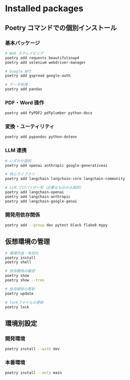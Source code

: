 # Installed packages

## Poetry コマンドでの個別インストール

### 基本パッケージ

```bash
# Web スクレイピング
poetry add requests beautifulsoup4
poetry add selenium webdriver-manager

# Google API
poetry add gspread google-auth

# データ処理
poetry add pandas
```

### PDF・Word 操作

```bash
poetry add PyPDF2 pdfplumber python-docx
```

### 変換・ユーティリティ

```bash
poetry add pypandoc python-dotenv
```

### LLM 連携

```bash
# いずれか選択
poetry add openai anthropic google-generativeai

# 核心ライブラリ
poetry add langchain langchain-core langchain-community

# LLM プロバイダー別（必要なもののみ選択）
poetry add langchain-openai
poetry add langchain-anthropic
poetry add langchain-google-genai
```

### 開発用依存関係

```bash
poetry add --group dev pytest black flake8 mypy
```

## 仮想環境の管理

```bash
# 環境作成・有効化
poetry install
poetry shell

# 依存関係の確認
poetry show
poetry show --tree

# 依存関係の更新
poetry update

# lockファイルの更新
poetry lock
```

## 環境別設定

### 開発環境

```bash
poetry install --with dev
```

### 本番環境

```bash
poetry install --only main
```
